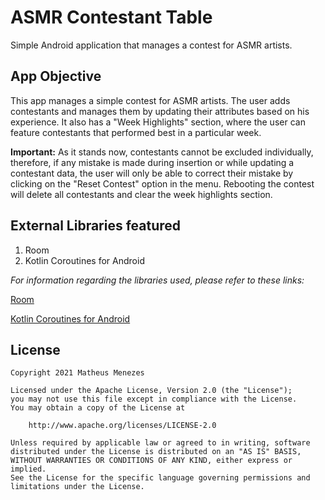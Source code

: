 # ASMR Contestant Table
Simple Android application that manages a contest for ASMR artists.

## App Objective
This app manages a simple contest for ASMR artists. The user adds contestants and manages them by
updating their attributes based on his experience. It also has a "Week Highlights" section, where
the user can feature contestants that performed best in a particular week.

**Important:**
As it stands now, contestants cannot be excluded individually, therefore, if any mistake is made 
during insertion or while updating a contestant data, the user will only be able to correct their
mistake by clicking on the "Reset Contest" option in the menu. Rebooting the contest will delete 
all contestants and clear the week highlights section.

## External Libraries featured
1. Room
2. Kotlin Coroutines for Android

*For information regarding the libraries used, please refer to these links:*
<p><a href="https://developer.android.com/training/data-storage/room">Room</a></p>
<p><a href="https://developer.android.com/kotlin/coroutines">Kotlin Coroutines for Android</a></p>

## License
```
Copyright 2021 Matheus Menezes

Licensed under the Apache License, Version 2.0 (the "License");
you may not use this file except in compliance with the License.
You may obtain a copy of the License at

    http://www.apache.org/licenses/LICENSE-2.0

Unless required by applicable law or agreed to in writing, software
distributed under the License is distributed on an "AS IS" BASIS,
WITHOUT WARRANTIES OR CONDITIONS OF ANY KIND, either express or implied.
See the License for the specific language governing permissions and
limitations under the License.
```
